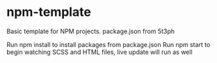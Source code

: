 # npm-template
Basic template for NPM projects. package.json from 5t3ph

Run npm install to install packages from package.json
Run npm start to begin watching SCSS and HTML files, live update will run as well
